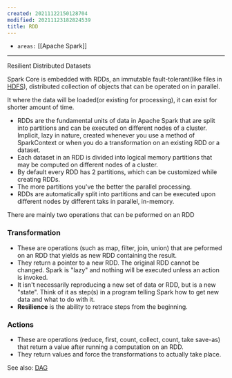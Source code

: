 ```yaml
---
created: 20211122150128704
modified: 20211123182824539
title: RDD
---
```


- `areas:` [[Apache Spark]]

---

Resilient Distributed Datasets

Spark Core is embedded with RDDs, an immutable fault-tolerant(like files in [HDFS](#HDFS)), distributed collection of objects that can be operated on in parallel.

It where the data will be loaded(or existing for processing), it can exist for shorter amount of time.

- RDDs are the fundamental units of data in Apache Spark that are split into partitions and can be executed on different nodes of a cluster. Implicit, lazy in nature, created whenever you use a method of SparkContext or when you do a transformation on an existing RDD or a dataset.
- Each dataset in an RDD is divided into logical memory partitions that may be computed on different nodes of a cluster.
- By default every RDD has 2 partitions, which can be customized while creating RDDs.
- The more partitions you've the better the parallel processing.
- RDDs are automatically split into partitions and can be executed upon different nodes by different taks in parallel, in-memory.

There are mainly two operations that can be peformed on an RDD

### Transformation

- These are operations (such as map, filter, join, union) that are peformed on an RDD that yields as new RDD containing the result.
- They return a pointer to a new RDD. The original RDD cannot be changed. Spark is "lazy" and nothing will be executed unless an action is invoked.
- It isn't necessarily reproducing a new set of data or RDD, but is a new "state". Think of it as step(s) in a program telling Spark how to get new data and what to do with it.
- **Resilience** is the ability to retrace steps from the beginning.

### Actions

- These are operations (reduce, first, count, collect, count, take save-as) that return a value after running a computation on an RDD.
- They return values and force the transformations to actually take place.

See also: [DAG](#DAG)
